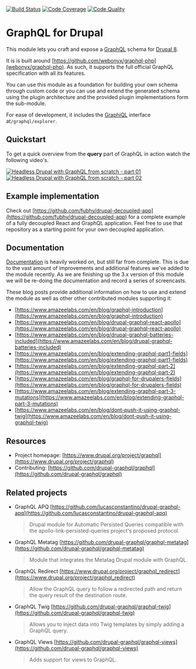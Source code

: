 [![Build Status](https://img.shields.io/travis/drupal-graphql/graphql.svg)](https://travis-ci.org/drupal-graphql/graphql)
[![Code Coverage](https://img.shields.io/codecov/c/github/drupal-graphql/graphql.svg)](https://codecov.io/gh/drupal-graphql/graphql)
[![Code Quality](https://img.shields.io/scrutinizer/g/drupal-graphql/graphql.svg)](https://scrutinizer-ci.com/g/drupal-graphql/graphql/?branch=8.x-3.x)

# GraphQL for Drupal

This module lets you craft and expose a [GraphQL](http://graphql.org/) schema for [Drupal 8](https://www.drupal.org/8).

It is is built around [https://github.com/webonyx/graphql-php](webonyx/graphql-php). As such, it supports
the full official GraphQL specification with all its features.

You can use this module as a foundation for building your own schema through
custom code or you can use and extend the generated schema using the plugin
architecture and the provided plugin implementations form the sub-module.

For ease of development, it includes the [GraphiQL](https://github.com/graphql/graphiql/) interface at`/graphql/explorer`.

## Quickstart

To get a quick overview from the __query__ part of GraphQL in action watch the following video's.

[![Headless Drupal with GraphQL from scratch - part 01](https://img.youtube.com/vi/Fx1Gz-BVNx8/0.jpg)](https://www.youtube.com/watch?v=Fx1Gz-BVNx8)
[![Headless Drupal with GraphQL from scratch - part 02](https://img.youtube.com/vi/Q0hTG5ASzx0/0.jpg)](https://www.youtube.com/watch?v=Q0hTG5ASzx0)

## Example implementation

Check out [https://github.com/fubhy/drupal-decoupled-app](https://github.com/fubhy/drupal-decoupled-app) for a complete example
of a fully decoupled React and GraphQL application. Feel free to use that
repository as a starting point for your own decoupled application.

## Documentation

[Documentation](doc/SUMMARY.md) is heavily worked on, but still far from complete.
This is due to the vast amount of improvements and additional features we've
added to the module recently. As we are finishing up the 3.x version of this
module we will be re-doing the documentation and record a series of screencasts.

These blog posts provide additional information on how to use and extend the module
as well as other other contributed modules supporting it:

* [https://www.amazeelabs.com/en/blog/graphql-introduction](https://www.amazeelabs.com/en/blog/graphql-introduction)
* [https://www.amazeelabs.com/en/blog/drupal-graphql-react-apollo](https://www.amazeelabs.com/en/blog/drupal-graphql-react-apollo)
* [https://www.amazeelabs.com/en/blog/drupal-graphql-batteries-included](https://www.amazeelabs.com/en/blog/drupal-graphql-batteries-included)
* [https://www.amazeelabs.com/en/blog/extending-graphql-part1-fields](https://www.amazeelabs.com/en/blog/extending-graphql-part1-fields)
* [https://www.amazeelabs.com/en/blog/extending-graphql-part-2](https://www.amazeelabs.com/en/blog/extending-graphql-part-2)
* [https://www.amazeelabs.com/en/blog/graphql-for-drupalers-fields](https://www.amazeelabs.com/en/blog/graphql-for-drupalers-fields)
* [https://www.amazeelabs.com/en/blog/extending-graphql-part-3-mutations](https://www.amazeelabs.com/en/blog/extending-graphql-part-3-mutations)
* [https://www.amazeelabs.com/en/blog/dont-push-it-using-graphql-twig](https://www.amazeelabs.com/en/blog/dont-push-it-using-graphql-twig)

## Resources

* Project homepage: [https://www.drupal.org/project/graphql](https://www.drupal.org/project/graphql)
* Contributing: [https://github.com/drupal-graphql/graphql](https://github.com/drupal-graphql/graphql)

## Related projects

* GraphQL APQ [https://github.com/lucasconstantino/drupal-graphql-apq](https://github.com/lucasconstantino/drupal-graphql-apq)
  > Drupal module for Automatic Persisted Queries compatible with the apollo-link-persisted-queries project's proposed protocol.
* GraphQL Metatag [https://github.com/drupal-graphql/graphql-metatag](https://github.com/drupal-graphql/graphql-metatag)
  > Module that integrates the Metatag Drupal module with GraphQL.
* GraphQL Redirect [https://www.drupal.org/project/graphql_redirect](https://www.drupal.org/project/graphql_redirect)
  > Allow the GraphQL query to follow a redirected path and return the query result of the destination route.
* GraphQL Twig [https://github.com/drupal-graphql/graphql-twig](https://github.com/drupal-graphql/graphql-twig)
  > Allows you to inject data into Twig templates by simply adding a GraphQL query.
* GraphQL Views [https://github.com/drupal-graphql/graphql-views](https://github.com/drupal-graphql/graphql-views)
  > Adds support for views to GraphQL.
